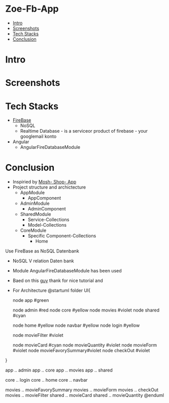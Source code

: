 # Zoe-Fb-App

* [Intro](#intro)
* [Screenshots](#screenshots)
* [Tech Stacks](#techstakts)
* [Conclusion](#conclusion)

# Intro
# Screenshots
  
    
# Tech Stacks
* [FireBase](https://firebase.google.com/)
  * NoSQL
  * Realtime Database - is a serviceor product of firebase - your googlemail konto
* Angular
    * AngularFireDatabaseModule
    
# Conclusion
* Inspiried by [Mosh- Shop- App](https://github.com/mosh-hamedani/organic-shop)
* Project structure and archictecture
  * AppModule
      * AppComponent
  * AdminModule
      * AdminComponent
  * SharedModule
      * Service-Collections
      * Model-Collections
  * CoreModule
      * Specific Component-Collections
          * Home


Use FireBase  as NoSQL Datenbank
* NoSQL V relation Daten bank
* Module AngularFireDatabaseModule has been used
* Baed on this [guy](https://www.youtube.com/watch?v=k5E2AVpwsko&t=5114s)
 thank for nice tutorial
 and 



* For Architecture 
@startuml
folder UI{

  node app #green

  node admin #red
  node core #yellow
  node movies #violet
  node shared #cyan
 

  node home #yellow
  node navbar  #yellow
  node login  #yellow
  
  node movieFilter #violet

  node movieCard  #cyan
  node movieQuantity  #violet
 node movieForm #violet
 node movieFavorySummary#violet
 node checkOut  #violet


  
 
} 

app .. admin
app .. core
app .. movies
app .. shared

core .. login
core .. home
core .. navbar
 
movies .. movieFavorySummary 
movies .. movieForm 
movies .. checkOut  
movies .. movieFilter 
shared .. movieCard
shared .. movieQuantity
@enduml
